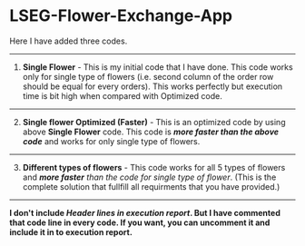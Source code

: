 # LSEG-Flower-Exchange-App

Here I have added three codes.
____________________________________________________________________________________________________________
 1. **Single Flower** - This is my initial code that I have done. This code works only for single type of flowers (i.e. second column of the order row should be equal for every orders). This works perfectly but execution time is bit high when compared with Optimized code.
___________________________________________________________________________________________________________
 2. **Single flower Optimized (Faster)** - This is an optimized code by using above **Single Flower** code. This code is **_more faster than the above code_** and works for only single type of flowers.
____________________________________________________________________________________________________________
 3. **Different types of flowers** - This code works for all 5 types of flowers and _**more faster** than the code for single type of flower_. (This is the complete solution that fullfill all requirments that you have provided.)
____________________________________________________________________________________________________________

**I don't include _Header lines in execution report_. But I have commented that code line in every code. If you want, you can uncomment it and include it in to execution report.**
